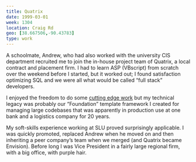 ```yaml
---
title: Quatrix
date: 1999-03-01
week: 1304
location: Craig Rd
geo: [38.667506,-90.43783]
type: work
---
```


A schoolmate, Andrew, who had also worked with the university CIS department recruited me to join the in-house project team of Quatrix, a local contract and placement firm. I had to learn ASP (VBscript) from scratch over the weekend before I started, but it worked out; I found satisfaction optimizing SQL and we were all what would be called “full stack” developers.

I enjoyed the freedom to do some [cutting edge work](/2003/11/26/client-servers-communicating-with-server-servers-through-clients.html) but my technical legacy was probably our “Foundation” template framework I created for managing large codebases that was apparently in production use at one bank and a logistics company for 20 years.

My soft-skills experience working at SLU proved surprisingly applicable. I was quickly promoted, replaced Andrew when he moved on and then inheriting a peer company’s team when we merged (and Quatrix became Envision). Before long I was Vice President in a fairly large regional firm, with a big office, with purple hair.

